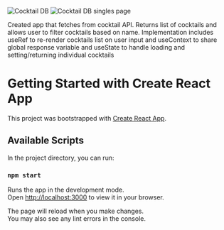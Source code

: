 ![Cocktail DB](https://user-images.githubusercontent.com/8843680/235752506-e56c37e0-c600-4f7f-96c5-59b82375909f.JPG)
![Cocktail DB singles page](https://user-images.githubusercontent.com/8843680/235752514-44923e89-6418-4ebb-9c4f-452fa6cbfc59.JPG)

Created app that fetches from cocktail API. Returns list of cocktails and allows user to filter cocktails based on name.
Implementation includes useRef to re-render cocktails list on user input and useContext to share global response variable and useState to handle loading and setting/returning individual cocktails

# Getting Started with Create React App

This project was bootstrapped with [Create React App](https://github.com/facebook/create-react-app).

## Available Scripts

In the project directory, you can run:

### `npm start`

Runs the app in the development mode.\
Open [http://localhost:3000](http://localhost:3000) to view it in your browser.

The page will reload when you make changes.\
You may also see any lint errors in the console.
